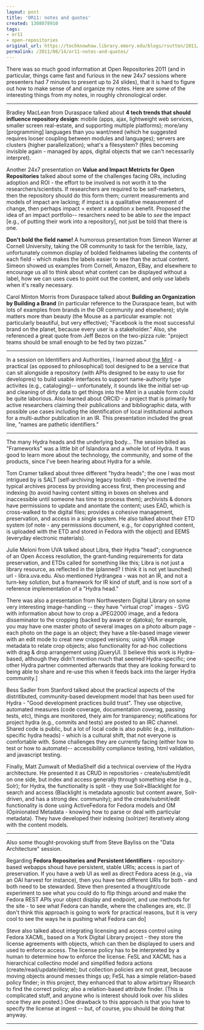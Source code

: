 ```yaml
---
layout: post
title: 'OR11: notes and quotes'
created: 1308078910
tags:
- or11
- open-repositories
original_url: https://techknowhow.library.emory.edu/blogs/rsutton/2011/06/14/or11-notes-and-quotes
permalink: /2011/06/14/or11-notes-and-quotes/
---
```


There was so much good information at Open Repositories 2011 (and in particular, things came fast and furious in the new 24x7 sessions where presenters had 7 minutes to present up to 24 slides), that it is hard to figure out how to make sense of and organize my notes. Here are some of the interesting things from my notes, in roughly chronological order.

* * *

Bradley MacLean from Duraspace talked about **4 tech trends that should influence repository design**: mobile (apps, ajax, lightweight web services, smaller screen real-estate, and supporting multiple platforms); more/any [programming] languages than you want/need (which he suggested requires looser coupling between modules and languages); servers are clusters (higher parallelization); what's a filesystem? (files becoming invisible again - managed by apps, digital objects that we can't necessarily interpret).

Another 24x7 presentation on **Value and Impact Metricts for Open Repositories** talked about some of the challenges facing ORs, including adoption and ROI - the effort to be involved is not worth it to the researchers/scientists. If researchers are required to be self-marketers, then the repository should do this form them; current measurements and models of impact are lacking; if impact is a qualitative measurement of change, then perhaps impact = extent x adoption x benefit. Proposed the idea of an impact portfolio-- resarchers need to be able to _see_ the impact [e.g., of putting their work into a repository], not just be told that there is one.

**Don't bold the field name!** A humorous presentation from Simeon Warner at Cornell University, taking the OR community to task for the terrible, lazy, unfortunately common display of bolded fieldnames labeling the contents of each field - which makes the labels easier to see than the actual content. Simeon showed us examples from Cornell, Amazon, EBay, and elsewhere to encourage us all to think about what content can be displayed without a label, how we can uses cues to point out the content, and only use labels when it's really necessary.

Carol Minton Morris from Duraspace talked about **Building an Organization by Building a Brand** (in particular reference to the Duraspace team, but with lots of examples from brands in the OR community and elsewhere); style matters more than beauty (the Mouse as a particular example: not particularly beautiful, but very effective); "Facebook is the most successful brand on the planet, because every user is a stakeholder." Also, she referenced a great quote from Jeff Bezos on the two-pizza rule: "project teams should be small enough to be fed by two pizzas."

* * *

In a session on Identifiers and Authorities, I learned about [the Mint](http://sites.google.com/site/redboxmint/) - a practical (as opposed to philosophical) tool designed to be a service that can sit alongside a repository (with APIs designed to be easy to use for developres) to build usable interfaces to support name-authority type activites (e.g., cataloging)-- unfortunately, it sounds like the initial set-up and cleaning of dirty data to get things into the Mint in a usable form could be quite laborious. Also learned about ORCID - a project that is primarily for active researchers claiming their publications and bibliographic data, with possible use cases including the identification of local institutional authors for a multi-author publication in an IR. This presentation included the great line, "names are pathetic identifiers."

* * *

The many Hydra heads and the underlying body... The session billed as "Frameworks" was a little bit of Islandora and a whole lot of Hydra. It was good to learn more about the technology, the community, and some of the products, since I've been hearing about Hydra for a while.

Tom Cramer talked about three different "hydra heads"; the one I was most intrigued by is SALT (self-archiving legacy toolkit) - they've inverted the typical archives process by providing access first, then processing and indexing (to avoid having content sitting in boxes on shelves and inaccessible until someone has time to process them); archivists &amp; donors have permissions to update and anontate the content; uses EAD, which is cross-walked to the digital files; provides a cohesive management, preservation, and access in a single system. He also talked about their ETD system (of note - any permissions document, e.g., for copyrighted content, is uploaded with the ETD and stored in Fedora with the object) and EEMS (everyday electronic materials).

Julie Meloni from UVA talked about Libra, their Hydra "head"; congruence of an Open Access resolution, the grant-funding requirements for data preservation, and ETDs called for something like this; Libra is not just a library resource, as reflected in the (planned? I think it is not yet launched) url - libra.uva.edu. Also mentioned Hydrangea - was not an IR, and not a turn-key solution, but a framework for IR kind of stuff, and is now sort of a reference implementation of a "Hydra head."

There was also a presentation from Northwestern Digital Library on some very interesting image-handling -- they have "virtual crop" images - SVG with information about how to crop a JPEG2000 image, and a fedora disseminator to the cropping (backed by aware or djatoka); for example, you may have one master photo of several images on a photo album page - each photo on the page is an object; they have a tile-based image viewer with an edit mode to creat new cropped versions; using VRA image metadata to relate crop objects; also functionality for ad-hoc collections with drag &amp; drop arrangement using jQueryUI. [I believe this work is Hydra-based, although they didn't mention much that seemed Hydra-specific; one other Hydra partner commented afterwards that they are looking forward to being able to share and re-use this when it feeds back into the larger Hydra community.]

Bess Sadler from Stanford talked about the practical aspects of the distritibuted, community-based development model that has been used for Hydra - "Good development practices build trust". They use objective, automated measures (code coverage, documentation coverag, passing tests, etc), things are monitored, theiy aim for transparency; notifications for project hydra (e.g., commits and tests) are posted to an IRC channel. Shared code is public, but a lot of local code is also public (e.g., institution-specific hydra heads) - which is a cultural shift, that not everyone is comfortable with. Some challenges they are currently facing (either how to test or how to automate)-- accessibility compliance testing, html validation, and javascript testing.

Finally, Matt Zumwalt of MediaShelf did a technical overview of the Hydra architecture. He presented it as CRUD in repositories - create/submit/edit on one side, but index and access generally through something else (e.g., Solr); for Hydra, the functionality is split - they use Solr+Blacklight for search and access (Blacklight is metadata agnostic but content aware, Solr-driven, and has a strong dev. community); and the create/submit/edit functionality is done using ActiveFedora for Fedora models and OM (Opinionated Metadata - knowing how to parse or deal with particular metadata). They have developed their indexing (solrizer) iteratively along with the content models.

* * *

Also some thought-provoking stuff from Steve Bayliss on the "Data Architecture" session.

Regarding **Fedora Repositories and Persistent Identifiers** - repository-based webapps shoud have persistent, stable URIs; access is part of preservation. If you have a web UI as well as direct Fedora acess (e.g., via an OAI harvest for instance), then you have two different URIs for both - and both need to be stewarded. Steve then presented a thought/code experiment to see what you could do to flip things around and make the Fedora REST APIs your object display and endpoint, and use methods for the site - to see what Fedora can handle, where the challenges are, etc. [I don't think this approach is going to work for practical reasons, but it is very cool to see the ways he is pushing what Fedora can do]

Steve also talked about integrating licensing and access control using Fedora XACML, based on a York Digital Library project - they store the license agreements with objects, which can then be displayed to users and used to enforce access. The license policy has to be interpreted by a human to determine how to enforce the license. FeSL and XACML has a hierarchical collectino model and simplified fedora actions (create/read/update/delete); but collection policies are not great, because moving objects around messes things up; FeSL has a simple relation-based policy finder; in this project, they enhanced that to allow arbirtrary RIsearch to find the correct policy; also a relation-based attribute finder. (This is complicated stuff, and anyone who is interest should look over his slides once they are posted.) One drawback to this approach is that you have to specify the license at ingest -- but, of course, you should be doing that anyway.

* * *
